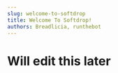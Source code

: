 ```yaml
---
slug: welcome-to-softdrop
title: Welcome To Softdrop!
authors: Breadlicia, runthebot
---
```


# Will edit this later